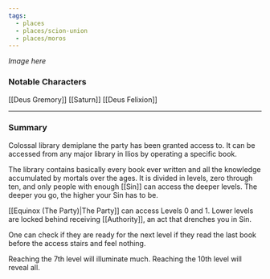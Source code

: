 ```yaml
---
tags:
  - places
  - places/scion-union
  - places/moros
---
```

*Image here*

### Notable Characters
[[Deus Gremory]]
[[Saturn]]
[[Deus Felixion]]

___
### Summary
Colossal library demiplane the party has been granted access to. It can be accessed from any major library in Ilios by operating a specific book.

The library contains basically every book ever written and all the knowledge accumulated by mortals over the ages. It is divided in levels, zero through ten, and only people with enough [[Sin]] can access the deeper levels. The deeper you go, the higher your Sin has to be.

[[Equinox (The Party)|The Party]] can access Levels 0 and 1. Lower levels are locked behind receiving [[Authority]], an act that drenches you in Sin.

One can check if they are ready for the next level if they read the last book before the access stairs and feel nothing.

Reaching the 7th level will illuminate much.
Reaching the 10th level will reveal all. 
